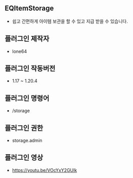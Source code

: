 ## EQItemStorage
- 쉽고 간편하게 아이템 보관을 할 수 있고 지급 받을 수 있습니다.

## 플러그인 제작자
- lone64

## 플러그인 작동버전
- 1.17 ~ 1.20.4

## 플러그인 명령어
- /storage

## 플러그인 권한
- storage.admin

## 플러그인 영상
- https://youtu.be/VOcYxY2GUlk
